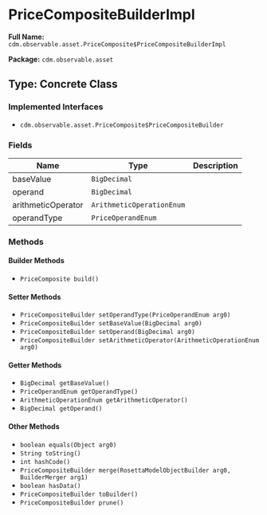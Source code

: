 # PriceCompositeBuilderImpl

**Full Name:** `cdm.observable.asset.PriceComposite$PriceCompositeBuilderImpl`

**Package:** `cdm.observable.asset`

## Type: Concrete Class

### Implemented Interfaces

- `cdm.observable.asset.PriceComposite$PriceCompositeBuilder`

### Fields

| Name | Type | Description |
|------|------|-------------|
| baseValue | `BigDecimal` |  |
| operand | `BigDecimal` |  |
| arithmeticOperator | `ArithmeticOperationEnum` |  |
| operandType | `PriceOperandEnum` |  |

### Methods

#### Builder Methods

- `PriceComposite build()`

#### Setter Methods

- `PriceCompositeBuilder setOperandType(PriceOperandEnum arg0)`
- `PriceCompositeBuilder setBaseValue(BigDecimal arg0)`
- `PriceCompositeBuilder setOperand(BigDecimal arg0)`
- `PriceCompositeBuilder setArithmeticOperator(ArithmeticOperationEnum arg0)`

#### Getter Methods

- `BigDecimal getBaseValue()`
- `PriceOperandEnum getOperandType()`
- `ArithmeticOperationEnum getArithmeticOperator()`
- `BigDecimal getOperand()`

#### Other Methods

- `boolean equals(Object arg0)`
- `String toString()`
- `int hashCode()`
- `PriceCompositeBuilder merge(RosettaModelObjectBuilder arg0, BuilderMerger arg1)`
- `boolean hasData()`
- `PriceCompositeBuilder toBuilder()`
- `PriceCompositeBuilder prune()`

